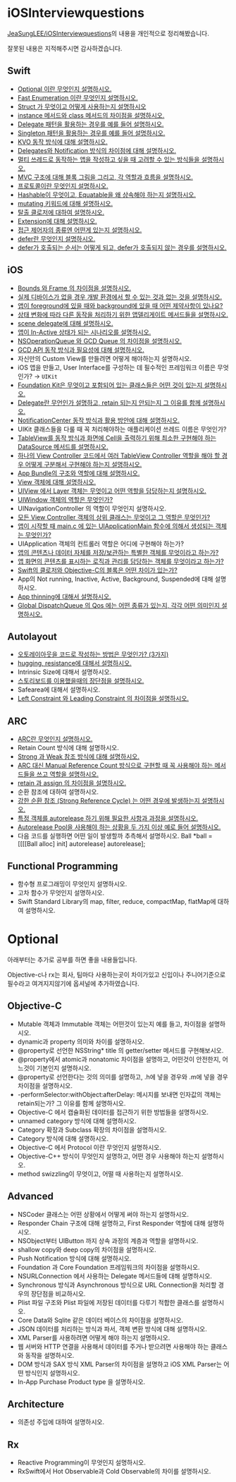 # iOSInterviewquestions
[JeaSungLEE/iOSInterviewquestions](https://github.com/JeaSungLEE/iOSInterviewquestions)의 내용을 개인적으로 정리해봤습니다.

잘못된 내용은 지적해주시면 감사하겠습니다.

## Swift
- [Optional 이란 무엇인지 설명하시오.](https://jwonylee.tistory.com/entry/Swift-Optional과-Optional-안전하게-사용하기)
- [Fast Enumeration 이란 무엇인지 설명하시오.](./Fast-Enumeration.md)
- [Struct 가 무엇이고 어떻게 사용하는지 설명하시오](./Struct.md)
- [instance 메서드와 class 메서드의 차이점을 설명하시오.](./instance-method-class-method.md)
- [Delegate 패턴을 활용하는 경우를 예를 들어 설명하시오.](./Delegate.md)
- [Singleton 패턴을 활용하는 경우를 예를 들어 설명하시오.](./Singleton.md)
- [KVO 동작 방식에 대해 설명하시오.](./KVO.md)
- [Delegates와 Notification 방식의 차이점에 대해 설명하시오.](.Delegates-Notification.md)
- [멀티 쓰레드로 동작하는 앱을 작성하고 싶을 때 고려할 수 있는 방식들을 설명하시오.](./Multi-Thread.md)
- [MVC 구조에 대해 블록 그림을 그리고, 각 역할과 흐름을 설명하시오.](https://www.notion.so/jwonylee/MVC-dc71851494e84fad82d298e9e6f7a808)
- [프로토콜이란 무엇인지 설명하시오.](./Protocol.md)
- [Hashable이 무엇이고, Equatable을 왜 상속해야 하는지 설명하시오.](./Hashable-Equatable.md)
- [mutating 키워드에 대해 설명하시오.](./Mutating.md)
- [탈출 클로저에 대하여 설명하시오.](./Escaping-Closure.md)
- [Extension에 대해 설명하시오.](./Extension.md)
- [접근 제어자의 종류엔 어떤게 있는지 설명하시오.](./Access-Modifier.md)
- [defer란 무엇인지 설명하시오.](./defer.md)
- [defer가 호출되는 순서는 어떻게 되고, defer가 호출되지 않는 경우를 설명하시오.](./defer-call.md)

## iOS
- [Bounds 와 Frame 의 차이점을 설명하시오.](./Bounds-Frame.md)
- [실제 디바이스가 없을 경우 개발 환경에서 할 수 있는 것과 없는 것을 설명하시오.](./Device.md)
- [앱이 foreground에 있을 때와 background에 있을 때 어떤 제약사항이 있나요?](./Foreground-Background.md)
- [상태 변화에 따라 다른 동작을 처리하기 위한 앱델리게이트 메서드들을 설명하시오.](./App-Lifecycle.md)
- [scene delegate에 대해 설명하시오.](./Scene-Delegate.md)
- [앱이 In-Active 상태가 되는 시나리오를 설명하시오.](./In-Active.md)
- [NSOperationQueue 와 GCD Queue 의 차이점을 설명하시오.](./NSOperationQueue-GCDQueue.md)
- [GCD API 동작 방식과 필요성에 대해 설명하시오.](./GCD-API.md)
- 자신만의 Custom View를 만들려면 어떻게 해야하는지 설명하시오.
- iOS 앱을 만들고, User Interface를 구성하는 데 필수적인 프레임워크 이름은 무엇인가? → `UIKit`
- [Foundation Kit은 무엇이고 포함되어 있는 클래스들은 어떤 것이 있는지 설명하시오.](./Foundation.md)
- [Delegate란 무언인가 설명하고, retain 되는지 안되는지 그 이유를 함께 설명하시오.](./Delegate-retain.md)
- [NotificationCenter 동작 방식과 활용 방안에 대해 설명하시오.](./NotificationCenter.md)
- UIKit 클래스들을 다룰 때 꼭 처리해야하는 애플리케이션 쓰레드 이름은 무엇인가?
- [TableView를 동작 방식과 화면에 Cell을 출력하기 위해 최소한 구현해야 하는 DataSource 메서드를 설명하시오.](./TableView.md)
- [하나의 View Controller 코드에서 여러 TableView Controller 역할을 해야 할 경우 어떻게 구분해서 구현해야 하는지 설명하시오.](./two-TableView.md)
- [App Bundle의 구조와 역할에 대해 설명하시오.](./AppBundle.md)
- [View 객체에 대해 설명하시오.](./UIView.md)
- [UIView 에서 Layer 객체는 무엇이고 어떤 역할을 담당하는지 설명하시오.](./Layer.md)
- [UIWindow 객체의 역할은 무엇인가?](./UIWindow.md)
- UINavigationController 의 역할이 무엇인지 설명하시오.
- [모든 View Controller 객체의 상위 클래스는 무엇이고 그 역할은 무엇인가?](./ViewController.md)
- [앱이 시작할 때 main.c 에 있는 UIApplicationMain 함수에 의해서 생성되는 객체는 무엇인가?](./UIApplicationMain.md)
- UIApplication 객체의 컨트롤러 역할은 어디에 구현해야 하는가?
- [앱의 콘텐츠나 데이터 자체를 저장/보관하는 특별한 객체를 무엇이라고 하는가?](./Store.md)
- [앱 화면의 콘텐츠를 표시하는 로직과 관리를 담당하는 객체를 무엇이라고 하는가?](./UIViewController.md)
- [Swift의 클로저와 Objective-C의 블록은 어떤 차이가 있는가?](./Closure-Block.md)
- App의 Not running, Inactive, Active, Background, Suspended에 대해 설명하시오.
- [App thinning에 대해서 설명하시오.](./App-thinning.md)
- [Global DispatchQueue 의 Qos 에는 어떤 종류가 있는지, 각각 어떤 의미인지 설명하시오.](./QoS.md)

## Autolayout
- [오토레이아웃을 코드로 작성하는 방법은 무엇인가? (3가지)](./Autolayout-code.md)
- [hugging, resistance에 대해서 설명하시오.](./hugging-resistance.md)
- Intrinsic Size에 대해서 설명하시오.
- [스토리보드를 이용했을때의 장단점을 설명하시오.](./Storyboard.md)
- Safearea에 대해서 설명하시오.
- [Left Constraint 와 Leading Constraint 의 차이점을 설명하시오.](./Left-Constraint-Leading-Constraint.md)

## ARC
- [ARC란 무엇인지 설명하시오.](./ARC.md)
- Retain Count 방식에 대해 설명하시오.
- [Strong 과 Weak 참조 방식에 대해 설명하시오.](./Strong-Weak.md)
- [ARC 대신 Manual Reference Count 방식으로 구현할 때 꼭 사용해야 하는 메서드들을 쓰고 역할을 설명하시오.](./MRC-method.md)
- [retain 과 assign 의 차이점을 설명하시오.](./retain-assign.md)
- 순환 참조에 대하여 설명하시오.
- [강한 순환 참조 (Strong Reference Cycle) 는 어떤 경우에 발생하는지 설명하시오.](./Strong-Reference-Cycle.md)
- [특정 객체를 autorelease 하기 위해 필요한 사항과 과정을 설명하시오.](./autorelease.md)
- [Autorelease Pool을 사용해야 하는 상황을 두 가지 이상 예로 들어 설명하시오. ](./Autorelease-Pool.md)
- 다음 코드를 실행하면 어떤 일이 발생할까 추측해서 설명하시오.
Ball *ball = [[[[Ball alloc] init] autorelease] autorelease];

## Functional Programming
- 함수형 프로그래밍이 무엇인지 설명하시오.
- 고차 함수가 무엇인지 설명하시오.
- Swift Standard Library의 map, filter, reduce, compactMap, flatMap에 대하여 설명하시오.

# Optional
아래부터는 추가로 공부를 하면 좋을 내용들입니다.

Objective-c나 rx는 회사, 팀마다 사용하는곳이 차이가있고 신입이나 주니어기준으로 필수라고 여겨지지않기에 옵셔널에 추가하였습니다.

## Objective-C
- Mutable 객체과 Immutable 객체는 어떤것이 있는지 예를 들고, 차이점을 설명하시오.
- dynamic과 property 의미와 차이를 설명하시오.
- @property로 선언한 NSString* title 의 getter/setter 메서드를 구현해보시오.
- @property에서 atomic과 nonatomic 차이점을 설명하고, 어떤것이 안전한지, 어느것이 기본인지 설명하시오.
- @property로 선언한다는 것의 의미를 설명하고, .h에 넣을 경우와 .m에 넣을 경우 차이점을 설명하시오.
- -performSelector:withObject:afterDelay: 메시지를 보내면 인자값의 객체는 retain되는가? 그 이유를 함께 설명하시오.
- Objective-C 에서 캡슐화된 데이터를 접근하기 위한 방법들을 설명하시오.
- unnamed category 방식에 대해 설명하시오.
- Category 확장과 Subclass 확장의 차이점을 설명하시오.
- Category 방식에 대해 설명하시오.
- Objective-C 에서 Protocol 이란 무엇인지 설명하시오.
- Objective-C++ 방식이 무엇인지 설명하고, 어떤 경우 사용해야 하는지 설명하시오.
- method swizzling이 무엇이고, 어떨 때 사용하는지 설명하시오.

## Advanced
- NSCoder 클래스는 어떤 상황에서 어떻게 써야 하는지 설명하시오.
- Responder Chain 구조에 대해 설명하고, First Responder 역할에 대해 설명하시오.
- NSObject부터 UIButton 까지 상속 과정의 계층과 역할을 설명하시오.
- shallow copy와 deep copy의 차이점을 설명하시오.
- Push Notification 방식에 대해 설명하시오.
- Foundation 과 Core Foundation 프레임워크의 차이점을 설명하시오.
- NSURLConnection 에서 사용하는 Delegate 메서드들에 대해 설명하시오.
- Synchronous 방식과 Asynchronous 방식으로 URL Connection을 처리할 경우의 장단점을 비교하시오.
- Plist 파일 구조와 Plist 파일에 저장된 데이터를 다루기 적합한 클래스를 설명하시오.
- Core Data와 Sqlite 같은 데이터 베이스의 차이점을 설명하시오.
- JSON 데이터를 처리하는 방식과 파서, 객체 변환 방식에 대해 설명하시오.
- XML Parser를 사용하려면 어떻게 해야 하는지 설명하시오.
- 웹 서버와 HTTP 연결을 사용해서 데이터를 주거나 받으려면 사용해야 하는 클래스와 동작을 설명하시오.
- DOM 방식과 SAX 방식 XML Parser의 차이점을 설명하고 iOS XML Parser는 어떤 방식인지 설명하시오.
- In-App Purchase Product type 을 설명하시오.

## Architecture
- 의존성 주입에 대하여 설명하시오.

## Rx
- Reactive Programming이 무엇인지 설명하시오.
- RxSwift에서 Hot Observable과 Cold Observable의 차이를 설명하시오.

